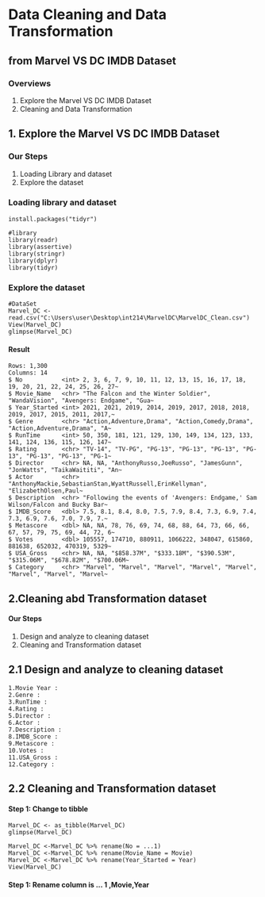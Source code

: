 # Data Cleaning and Data Transformation

## from Marvel VS DC IMDB Dataset
### Overviews

1. Explore the Marvel VS DC IMDB Dataset 
2. Cleaning and Data Transformation

## 1. Explore the Marvel VS DC IMDB Dataset
### Our Steps

1. Loading Library and dataset
2. Explore the dataset

### Loading library and dataset

```
install.packages("tidyr")

#library
library(readr)
library(assertive)
library(stringr)
library(dplyr)
library(tidyr)

```
### Explore the dataset
```
#DataSet
Marvel_DC <- read.csv("C:\Users\user\Desktop\int214\MarvelDC\MarvelDC_Clean.csv")
View(Marvel_DC)
glimpse(Marvel_DC)

```
#### Result
```
Rows: 1,300
Columns: 14
$ No           <int> 2, 3, 6, 7, 9, 10, 11, 12, 13, 15, 16, 17, 18, 19, 20, 21, 22, 24, 25, 26, 27~
$ Movie_Name   <chr> "The Falcon and the Winter Soldier", "WandaVision", "Avengers: Endgame", "Gua~
$ Year_Started <int> 2021, 2021, 2019, 2014, 2019, 2017, 2018, 2018, 2019, 2017, 2015, 2011, 2017,~
$ Genre        <chr> "Action,Adventure,Drama", "Action,Comedy,Drama", "Action,Adventure,Drama", "A~
$ RunTime      <int> 50, 350, 181, 121, 129, 130, 149, 134, 123, 133, 141, 124, 136, 115, 126, 147~
$ Rating       <chr> "TV-14", "TV-PG", "PG-13", "PG-13", "PG-13", "PG-13", "PG-13", "PG-13", "PG-1~
$ Director     <chr> NA, NA, "AnthonyRusso,JoeRusso", "JamesGunn", "JonWatts", "TaikaWaititi", "An~
$ Actor        <chr> "AnthonyMackie,SebastianStan,WyattRussell,ErinKellyman", "ElizabethOlsen,Paul~
$ Description  <chr> "Following the events of 'Avengers: Endgame,' Sam Wilson/Falcon and Bucky Bar~
$ IMDB_Score   <dbl> 7.5, 8.1, 8.4, 8.0, 7.5, 7.9, 8.4, 7.3, 6.9, 7.4, 7.3, 6.9, 7.6, 7.0, 7.9, 7.~
$ Metascore    <dbl> NA, NA, 78, 76, 69, 74, 68, 88, 64, 73, 66, 66, 67, 57, 79, 75, 69, 44, 72, 6~
$ Votes        <dbl> 105557, 174710, 880911, 1066222, 348047, 615860, 881638, 652032, 470319, 5329~
$ USA_Gross    <chr> NA, NA, "$858.37M", "$333.18M", "$390.53M", "$315.06M", "$678.82M", "$700.06M~
$ Category     <chr> "Marvel", "Marvel", "Marvel", "Marvel", "Marvel", "Marvel", "Marvel", "Marvel~

```
## 2.Cleaning abd Transformation dataset

#### Our Steps

1. Design and analyze to cleaning dataset
2. Cleaning and Transformation dataset

## 2.1 Design and analyze to cleaning dataset
```
1.Movie	Year :
2.Genre :
3.RunTime :
4.Rating :	
5.Director : 
6.Actor : 
7.Description : 
8.IMDB_Score :
9.Metascore : 
10.Votes :
11.USA_Gross :
12.Category :
```
## 2.2 Cleaning and Transformation dataset
#### Step 1: Change to tibble
```
Marvel_DC <- as_tibble(Marvel_DC)
glimpse(Marvel_DC)

Marvel_DC <-Marvel_DC %>% rename(No = ...1)
Marvel_DC <-Marvel_DC %>% rename(Movie_Name = Movie)
Marvel_DC <-Marvel_DC %>% rename(Year_Started = Year)
View(Marvel_DC)

```
#### Step 1: Rename column is ... 1 ,Movie,Year 
```


```
